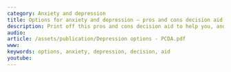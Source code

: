```yaml
---
category: Anxiety and depression
title: Options for anxiety and depression – pros and cons decision aid
description: Print off this pros and cons decision aid to help you, and your doctor or therapist, decide what might suit you.
audio: 
article: /assets/publication/Depression options - PCDA.pdf
www: 
keywords: options, anxiety, depression, decision, aid
youtube:
--- 
```

